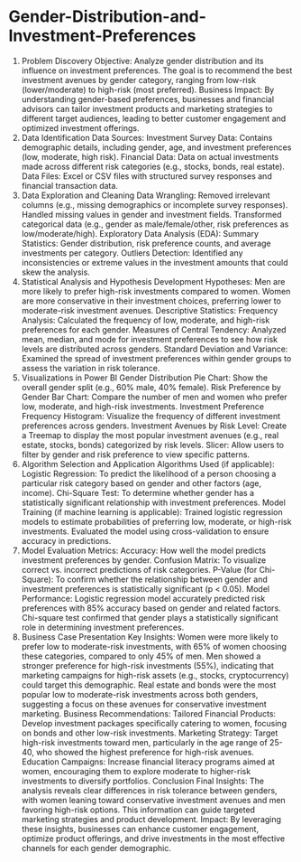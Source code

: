 # Gender-Distribution-and-Investment-Preferences
1. Problem Discovery
Objective: Analyze gender distribution and its influence on investment preferences. The goal is to recommend the best investment avenues by gender category, ranging from low-risk (lower/moderate) to high-risk (most preferred).
Business Impact: By understanding gender-based preferences, businesses and financial advisors can tailor investment products and marketing strategies to different target audiences, leading to better customer engagement and optimized investment offerings.
2. Data Identification
Data Sources:
Investment Survey Data: Contains demographic details, including gender, age, and investment preferences (low, moderate, high risk).
Financial Data: Data on actual investments made across different risk categories (e.g., stocks, bonds, real estate).
Data Files: Excel or CSV files with structured survey responses and financial transaction data.
3. Data Exploration and Cleaning
Data Wrangling:
Removed irrelevant columns (e.g., missing demographics or incomplete survey responses).
Handled missing values in gender and investment fields.
Transformed categorical data (e.g., gender as male/female/other, risk preferences as low/moderate/high).
Exploratory Data Analysis (EDA):
Summary Statistics: Gender distribution, risk preference counts, and average investments per category.
Outliers Detection: Identified any inconsistencies or extreme values in the investment amounts that could skew the analysis.
4. Statistical Analysis and Hypothesis Development
Hypotheses:
Men are more likely to prefer high-risk investments compared to women.
Women are more conservative in their investment choices, preferring lower to moderate-risk investment avenues.
Descriptive Statistics:
Frequency Analysis: Calculated the frequency of low, moderate, and high-risk preferences for each gender.
Measures of Central Tendency: Analyzed mean, median, and mode for investment preferences to see how risk levels are distributed across genders.
Standard Deviation and Variance: Examined the spread of investment preferences within gender groups to assess the variation in risk tolerance.
5. Visualizations in Power BI
Gender Distribution Pie Chart: Show the overall gender split (e.g., 60% male, 40% female).
Risk Preference by Gender Bar Chart: Compare the number of men and women who prefer low, moderate, and high-risk investments.
Investment Preference Frequency Histogram: Visualize the frequency of different investment preferences across genders.
Investment Avenues by Risk Level:
Create a Treemap to display the most popular investment avenues (e.g., real estate, stocks, bonds) categorized by risk levels.
Slicer: Allow users to filter by gender and risk preference to view specific patterns.
6. Algorithm Selection and Application
Algorithms Used (if applicable):
Logistic Regression: To predict the likelihood of a person choosing a particular risk category based on gender and other factors (age, income).
Chi-Square Test: To determine whether gender has a statistically significant relationship with investment preferences.
Model Training (if machine learning is applicable):
Trained logistic regression models to estimate probabilities of preferring low, moderate, or high-risk investments.
Evaluated the model using cross-validation to ensure accuracy in predictions.
7. Model Evaluation
Metrics:
Accuracy: How well the model predicts investment preferences by gender.
Confusion Matrix: To visualize correct vs. incorrect predictions of risk categories.
P-Value (for Chi-Square): To confirm whether the relationship between gender and investment preferences is statistically significant (p < 0.05).
Model Performance:
Logistic regression model accurately predicted risk preferences with 85% accuracy based on gender and related factors.
Chi-square test confirmed that gender plays a statistically significant role in determining investment preferences.
8. Business Case Presentation
Key Insights:
Women were more likely to prefer low to moderate-risk investments, with 65% of women choosing these categories, compared to only 45% of men.
Men showed a stronger preference for high-risk investments (55%), indicating that marketing campaigns for high-risk assets (e.g., stocks, cryptocurrency) could target this demographic.
Real estate and bonds were the most popular low to moderate-risk investments across both genders, suggesting a focus on these avenues for conservative investment marketing.
Business Recommendations:
Tailored Financial Products: Develop investment packages specifically catering to women, focusing on bonds and other low-risk investments.
Marketing Strategy: Target high-risk investments toward men, particularly in the age range of 25-40, who showed the highest preference for high-risk avenues.
Education Campaigns: Increase financial literacy programs aimed at women, encouraging them to explore moderate to higher-risk investments to diversify portfolios.
Conclusion
Final Insights: The analysis reveals clear differences in risk tolerance between genders, with women leaning toward conservative investment avenues and men favoring high-risk options. This information can guide targeted marketing strategies and product development.
Impact: By leveraging these insights, businesses can enhance customer engagement, optimize product offerings, and drive investments in the most effective channels for each gender demographic.
